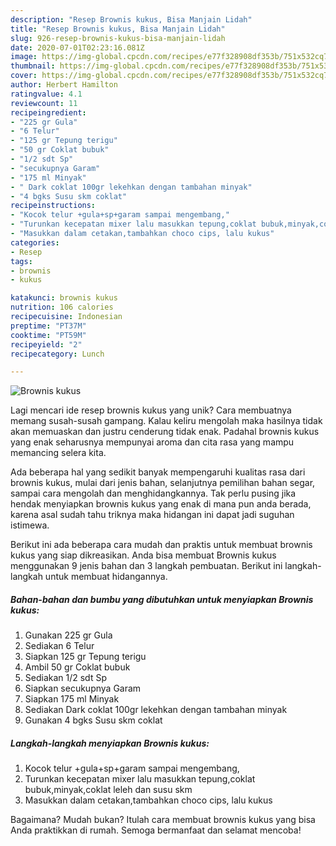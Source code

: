 ```yaml
---
description: "Resep Brownis kukus, Bisa Manjain Lidah"
title: "Resep Brownis kukus, Bisa Manjain Lidah"
slug: 926-resep-brownis-kukus-bisa-manjain-lidah
date: 2020-07-01T02:23:16.081Z
image: https://img-global.cpcdn.com/recipes/e77f328908df353b/751x532cq70/brownis-kukus-foto-resep-utama.jpg
thumbnail: https://img-global.cpcdn.com/recipes/e77f328908df353b/751x532cq70/brownis-kukus-foto-resep-utama.jpg
cover: https://img-global.cpcdn.com/recipes/e77f328908df353b/751x532cq70/brownis-kukus-foto-resep-utama.jpg
author: Herbert Hamilton
ratingvalue: 4.1
reviewcount: 11
recipeingredient:
- "225 gr Gula"
- "6 Telur"
- "125 gr Tepung terigu"
- "50 gr Coklat bubuk"
- "1/2 sdt Sp"
- "secukupnya Garam"
- "175 ml Minyak"
- " Dark coklat 100gr lekehkan dengan tambahan minyak"
- "4 bgks Susu skm coklat"
recipeinstructions:
- "Kocok telur +gula+sp+garam sampai mengembang,"
- "Turunkan kecepatan mixer lalu masukkan tepung,coklat bubuk,minyak,coklat leleh dan susu skm"
- "Masukkan dalam cetakan,tambahkan choco cips, lalu kukus"
categories:
- Resep
tags:
- brownis
- kukus

katakunci: brownis kukus 
nutrition: 106 calories
recipecuisine: Indonesian
preptime: "PT37M"
cooktime: "PT59M"
recipeyield: "2"
recipecategory: Lunch

---
```



![Brownis kukus](https://img-global.cpcdn.com/recipes/e77f328908df353b/751x532cq70/brownis-kukus-foto-resep-utama.jpg)

Lagi mencari ide resep brownis kukus yang unik? Cara membuatnya memang susah-susah gampang. Kalau keliru mengolah maka hasilnya tidak akan memuaskan dan justru cenderung tidak enak. Padahal brownis kukus yang enak seharusnya mempunyai aroma dan cita rasa yang mampu memancing selera kita.

Ada beberapa hal yang sedikit banyak mempengaruhi kualitas rasa dari brownis kukus, mulai dari jenis bahan, selanjutnya pemilihan bahan segar, sampai cara mengolah dan menghidangkannya. Tak perlu pusing jika hendak menyiapkan brownis kukus yang enak di mana pun anda berada, karena asal sudah tahu triknya maka hidangan ini dapat jadi suguhan istimewa.




Berikut ini ada beberapa cara mudah dan praktis untuk membuat brownis kukus yang siap dikreasikan. Anda bisa membuat Brownis kukus menggunakan 9 jenis bahan dan 3 langkah pembuatan. Berikut ini langkah-langkah untuk membuat hidangannya.

<!--inarticleads1-->

##### Bahan-bahan dan bumbu yang dibutuhkan untuk menyiapkan Brownis kukus:

1. Gunakan 225 gr Gula
1. Sediakan 6 Telur
1. Siapkan 125 gr Tepung terigu
1. Ambil 50 gr Coklat bubuk
1. Sediakan 1/2 sdt Sp
1. Siapkan secukupnya Garam
1. Siapkan 175 ml Minyak
1. Sediakan  Dark coklat 100gr lekehkan dengan tambahan minyak
1. Gunakan 4 bgks Susu skm coklat




<!--inarticleads2-->

##### Langkah-langkah menyiapkan Brownis kukus:

1. Kocok telur +gula+sp+garam sampai mengembang,
1. Turunkan kecepatan mixer lalu masukkan tepung,coklat bubuk,minyak,coklat leleh dan susu skm
1. Masukkan dalam cetakan,tambahkan choco cips, lalu kukus




Bagaimana? Mudah bukan? Itulah cara membuat brownis kukus yang bisa Anda praktikkan di rumah. Semoga bermanfaat dan selamat mencoba!
